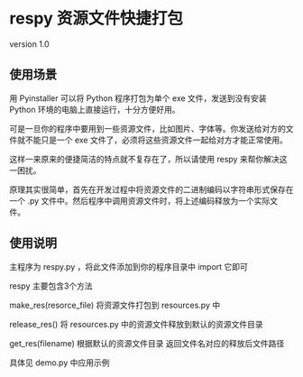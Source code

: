 respy 资源文件快捷打包
===========================

version 1.0


使用场景
-----------------------------


用 Pyinstaller 可以将 Python 程序打包为单个 exe 文件，发送到没有安装 Python 环境的电脑上直接运行，十分方便好用。

可是一旦你的程序中要用到一些资源文件，比如图片、字体等。你发送给对方的文件就不能只是一个 exe 文件了，必须将这些资源文件一起给对方才能正常使用。

这样一来原来的便捷简洁的特点就不复存在了，所以请使用 respy 来帮你解决这一困扰。

原理其实很简单，首先在开发过程中将资源文件的二进制编码以字符串形式保存在一个 .py 文件中。然后程序中调用资源文件时，将上述编码释放为一个实际文件。



使用说明
-----------------------------


主程序为 respy.py ，将此文件添加到你的程序目录中 import 它即可

respy 主要包含3个方法

make_res(resorce_file) 将资源文件打包到 resources.py 中

release_res() 将 resources.py 中的资源文件释放到默认的资源文件目录

get_res(filename) 根据默认的资源文件目录 返回文件名对应的释放后文件路径

具体见 demo.py 中应用示例




